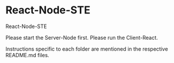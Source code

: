 # React-Node-STE
React-Node-STE

Please start the Server-Node first.
Please run the Client-React.

Instructions specific to each folder are mentioned in the respective README.md files.
